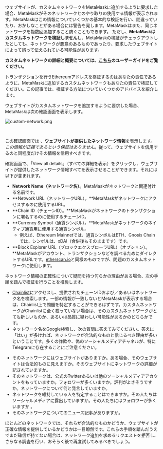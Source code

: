 ウェブサイトが、カスタムネットワークをMetaMaskに追加するように要求した場合、MetaMaskがそのネットワークとのやり取りの使用する情報が表示されます。MetaMaskはこの情報についていくつかの基本的な検証を行い、間違っていたり、おかしなことがある場合には警告を発します。MetaMaskはまた、同じネットワークを複数回追加すること防ぐこともできます。 ただし、**MetaMaskはカスタムネットワークを検証しません**し、MetaMaskの検証がチェックアウトしたとしても、ネットワークが悪意のあるものであったり、要求したウェブサイトによって誤って伝えられている可能性があります。


**カスタムネットワークの詳細と概要については、[こちら](https://support.metamask.io/hc/en-us/articles/4404424659995)のユーザーガイドをご覧ください。**


トランザクションを行うEthereumアドレスを検証するのはあなたの責任であるように、MetaMaskに追加するカスタムネットワークもあなたの責任で検証してください。この記事では、検証する方法についていくつかのアドバイスを紹介します。


ウェブサイトがカスタムネットワークを追加するように要求した場合、MetaMaskは次の確認画面を表示します。


![custom-network.png](https://support.metamask.io/hc/article_attachments/360087917091/custom-network.png)


 


この確認画面では 、**ウェブサイトが提供したネットワーク情報**を表示します。*この情報が正確であるという保証はありません*。従って、ウェブサイトを信用するのと同程度だけその情報を信用すべきです。


確認画面で、「View all details」（すべての詳細を表示）をクリックし、ウェブサイトが提供したネットワーク情報すべてを表示させることができます。それには以下が含まれます。


* **Network Name（ネットワーク名）**。MetaMaskがネットワークと関連付ける名前です。
* **Network URL（ネットワークURL）。**MetaMaskがネットワークにアクセスするのに使用するURL。
* **Chain ID（チェーンID）。**MetaMaskがネットワークのトランザクションに署名するのに使用するチェーンID。
* **Currency Symbol（通貨シンボル）。**MetaMaskがネットワークのネイティブ通貨用に使用する通貨シンボル。
	+ 例えば、Ethereum Mainnetでは、通貨シンボルはETH、Gnosis Chainでは、シンボルは、xDAI（合併後もそのままです）です。
* **Block Explorer URL（ブロックエクスプローラURL）（オプション）。**MetaMaskがアカウント、トランザクションなどを調べるためにダイレクトするURLです。[etherscan.io](https://etherscan.io)と同様のものですが、問題のカスタムネットワークに使用します。


ネットワーク情報の正確性について疑問を持つ何らかの理由がある場合、次の手順を踏んで検証を行うことを推奨します。


* [Chainlist](https://chainlist.wtf/)にアクセスし、提供されたチェーンIDおよび／あるいはネットワーク名を検索します。一部の情報が一致しないとMetaMaskが表示する場合は、Chainlist上で問題を特定することができるはずです。カスタムネットワークがChainlistに全く載っていない場合は、そのカスタムネットワークがとても新しいものか、あるいは品質に疑わしい可能性があるかのどちらかです。
* ネットワーク名をGoogle検索し、次の質問に答えてみてください。答えに「はい」が多ければ、ネットワークが合法的なものと信じるべき理由が多いということです。多くの詐欺や、偽のソーシャルメディアチャネルが、特にTelegramに存在することにご注意ください。
+ そのネットワークにはウェブサイトがありますか。ある場合、そのウェブサイトは合法的ものに見えますか。そのウェブサイトにネットワークの詳細が記されていますか。
+ そのネットワークは、公式のTwitterあるいは他のソーシャルメディアアカウントをもっていますか。フォロワーが多くいますか。評判がよさそうですか。ネットワークについて何と発言していますか。
+ ネットワークを維持している人を特定することはできますか。その人たちはソーシャルメディアに露出していますか。その人たちにはフォロワーが多くいますか 。
+ そのネットワークについてのニュース記事がありますか。


ほとんどのネットワークでは、それらが合法的なものかどうか、ウェブサイトが正確な情報を提供しているかどうかは一目瞭然です。これらの手順を踏んだうえでまだ確信が持てない場合は、ネットワーク追加を求めるリクエストを拒否し、さらなる調査を行い、おそらく後で再度試してみるべきでしょう。

